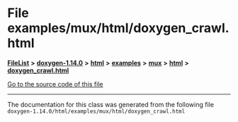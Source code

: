 

# File examples/mux/html/doxygen\_crawl.html



[**FileList**](files.md) **>** [**doxygen-1.14.0**](dir_9d5bad020669189c90cda983471be5d0.md) **>** [**html**](dir_05d1fd8a7cdd04f638f8b23196de02e2.md) **>** [**examples**](dir_aa52e73a32d193037813a53dcfe817b6.md) **>** [**mux**](dir_4326963d12fa1d64c0e99b1caca435ed.md) **>** [**html**](dir_ad367ac560c23093b005e99df2c54428.md) **>** [**doxygen\_crawl.html**](examples_2mux_2html_2doxygen__crawl_8html.md)

[Go to the source code of this file](examples_2mux_2html_2doxygen__crawl_8html_source.md)





































































------------------------------
The documentation for this class was generated from the following file `doxygen-1.14.0/html/examples/mux/html/doxygen_crawl.html`

